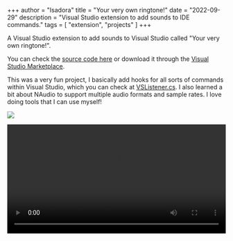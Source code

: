 +++
author = "Isadora"
title = "Your very own ringtone!"
date = "2022-09-29"
description = "Visual Studio extension to add sounds to IDE commands."
tags = [
    "extension",
    "projects"
]
+++

A Visual Studio extension to add sounds to Visual Studio called "Your very own ringtone!".

<!--more-->

You can check the [source code here](https://github.com/isadorasophia/your-very-own-ringtone) or download it through the [Visual Studio Marketplace](https://marketplace.visualstudio.com/items?itemName=isainstars.yourveryownringtone). 

This was a very fun project, I basically add hooks for all sorts of commands within Visual Studio, which you can check at [VSListener.cs](https://github.com/isadorasophia/your-very-own-ringtone/blob/main/src/VSListener.cs). I also learned a bit about NAudio to support multiple audio formats and sample rates. I love doing tools that I can use myself!

![](/images/projects/your-very-own-ringtone.png)

<video width="100%" controls="yes">
  <source src="/images/projects/vs-sounds-demo.mp4" type="video/mp4">
</video>